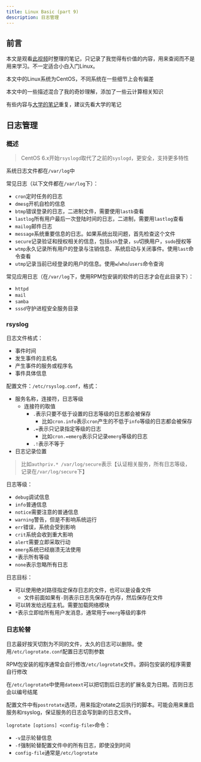 ```yaml
---
title: Linux Basic (part 9)
description: 日志管理
---
```


## 前言

本文是观看[此视频](https://www.bilibili.com/video/bv1ut411a7ro)时整理的笔记，只记录了我觉得有价值的内容，用来查阅而不是用来学习。不一定适合小白入门Linux。

本文中的Linux系统为CentOS，不同系统在一些细节上会有偏差

本文中的一些描述混合了我的奇妙理解，添加了一些云计算相关知识

有些内容与[大学的笔记](/academic/LinuxProgrammingEnvironment/)重复，建议先看大学的笔记

## 日志管理

### 概述

> CentOS 6.x开始`rsyslogd`取代了之前的`syslogd`，更安全，支持更多特性

系统日志文件都在`/var/log`中

常见日志（以下文件都在`/var/log`下）：
- `cron`定时任务的日志
- `dmesg`开机自检的信息
- `btmp`错误登录的日志，二进制文件，需要使用`lastb`查看
- `lastlog`所有用户最后一次登陆时间的日志，二进制，需要用`lastlog`查看
- `mailog`邮件日志
- `message`系统重要信息的日志。如果系统出现问题，首先检查这个文件
- `secure`记录验证和授权相关的信息，包括`ssh`登录，`su`切换用户，`sudo`授权等
- `wtmp`永久记录所有用户的登录与注销信息、系统启动与关闭事件。使用`last`命令查看
- `utmp`记录当前已经登录的用户的信息。使用`w`/`who`/`users`命令查询

常见应用日志（在`/var/log`下，使用RPM包安装的软件的日志才会在此目录下）：
- `httpd`
- `mail`
- `samba`
- `sssd`守护进程安全服务目录

### rsyslog

日志文件格式：
- 事件时间
- 发生事件的主机名
- 产生事件的服务或程序名
- 事件具体信息

配置文件：`/etc/rsyslog.conf`，格式：
- 服务名称，连接符，日志等级
  - 连接符的取值
    - `.`表示只要不低于设置的日志等级的日志都会被保存
      - 比如`cron.info`表示`cron`产生的不低于`info`等级的日志都会被保存
    - `.=`表示只记录指定等级的日志
      - 比如`cron.=emerg`表示只记录`emerg`等级的日志
    - `.!`表示不等于
- 日志记录位置

> 比如`authpriv.* /var/log/secure`表示【认证相关服务，所有日志等级，记录在`/var/log/secure`下】

日志等级：
- `debug`调试信息
- `info`普通信息
- `notice`需要注意的普通信息
- `warning`警告，但是不影响系统运行
- `err`错误，系统会受到影响
- `crit`系统会收到重大影响
- `alert`需要立即采取行动
- `emerg`系统已经崩溃无法使用
- `*`表示所有等级
- `none`表示忽略所有日志

日志目标：
- 可以使用绝对路径指定保存日志的文件，也可以是设备文件
  - 文件前面如果有`-`则表示日志先保存在内存，然后保存在文件
- 可以转发给远程主机。需要加载网络模块
- `*`表示立即给所有用户发消息，通常用于`emerg`等级的事件

### 日志轮替

日志最好按天切割为不同的文件，太久的日志可以删除。使用`/etc/logrotate.conf`配置日志切割参数

RPM包安装的程序通常会自行修改`/etc/logrotate`文件。源码包安装的程序需要自行修改

在`/etc/logrotate`中使用`dateext`可以把切割后日志的扩展名变为日期。否则日志会以编号结尾

配置文件中有`postrotate`选项，用来指定rotate之后执行的脚本。可能会用来重启服务和rsyslog，保证服务的日志会写到新的日志文件。

`logrotate [options] <config-file>`命令：
- `-v`显示轮替信息
- `-f`强制轮替配置文件中的所有日志，即使没到时间
- `config-file`通常是`/etc/logrotate`

